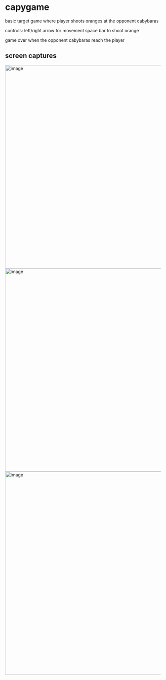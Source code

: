 # capygame

basic target game where player shoots oranges at the opponent cabybaras

controls:
left/right arrow for movement
space bar to shoot orange

game over when the opponent cabybaras reach the player

## screen captures
<img width="655" alt="image" src="https://github.com/jessicayd/capygame/assets/105768635/331cf81b-4751-4e7e-a7ce-91b3484c4e0e">
<img width="655" alt="image" src="https://github.com/jessicayd/capygame/assets/105768635/b9506487-32b0-4af0-af67-ea75f7f65537">
<img width="655" alt="image" src="https://github.com/jessicayd/capygame/assets/105768635/8ccacc05-ee51-4572-8369-e9e36da03689">
